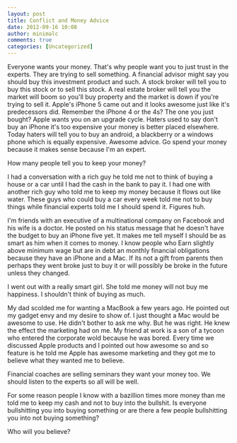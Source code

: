 ```yaml
---
layout: post
title: Conflict and Money Advice
date: 2012-09-16 10:08
author: minimalc
comments: true
categories: [Uncategorized]
---
```

Everyone wants your money. That's why people want you to just trust in the experts. They are trying to sell something. A financial advisor might say you should buy this investment product and such. A stock broker will tell you to buy this stock or to sell this stock. A real estate broker will tell you the market will boom so you'll buy property and the market is down if you're trying to sell it. Apple's iPhone 5 came out and it looks awesome just like it's predecessors did. Remember the iPhone 4 or the 4s? The one you just bought? Apple wants you on an upgrade cycle. Haters used to say don't buy an iPhone it's too expensive your money is better placed elsewhere. Today haters will tell you to buy an android, a blackberry or a windows phone which is equally expensive. Awesome advice. Go spend your money because it makes sense because I'm an expert. 

How many people tell you to keep your money?

I had a conversation with a rich guy he told me not to think of buying a house or a car until I had the cash in the bank to pay it. I had one with another rich guy who told me to keep my money because it flows out like water. These guys who could buy a car every week told me not to buy things while financial experts told me I should spend it. Figures huh. 

I'm friends with an executive of a multinational company on Facebook and his wife is a doctor. He posted on his status message that he doesn't have the budget to buy an iPhone five yet. It makes me tell myself I should be as smart as him when it comes to money. I know people who Earn slightly above minimum wage but are in debt an monthly financial obligations because they have an iPhone and a Mac. If its not a gift from parents then perhaps they went broke just to buy it or will possibly be broke in the future unless they changed. 

I went out with a really smart girl. She told me money will not buy me happiness. I shouldn't think of buying as much. 

My dad scolded me for wanting a MacBook a few years ago. He pointed out my gadget envy and my desire to show of. I just thought a Mac would be awesome to use. He didn't bother to ask me why. But he was right. He knew the effect the marketing had on me. My friend at work is a son of a tycoon who entered the corporate wold because he was bored. Every time we discussed Apple products and I pointed out how awesome so and so feature is he told me Apple has awesome marketing and they got me to believe what they wanted me to believe. 
 
Financial coaches are selling seminars they want your money too. We should listen to the experts so all will be well. 

For some reason people I know with a bazillion times more money than me told me to keep my cash and not to buy into the bullshit. Is everyone bullshitting you into buying something or are there a few people bullshitting you into not buying something? 

Who will you believe?
